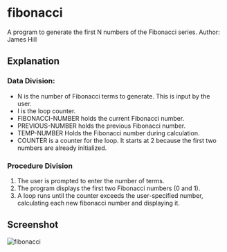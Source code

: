 # fibonacci
A program to generate the first N numbers of the Fibonacci series.
Author: James Hill

## Explanation
### Data Division:
* N is the number of Fibonacci terms to generate. This is input by the user.
* I is the loop counter.
* FIBONACCI-NUMBER holds the current Fibonacci number. 
* PREVIOUS-NUMBER holds the previous Fibonacci number.
* TEMP-NUMBER Holds the Fibonacci number during calculation.
* COUNTER is a counter for the loop. It starts at 2 because the first two numbers are already initialized.

### Procedure Division
1. The user is prompted to enter the number of terms.
2. The program displays the first two Fibonacci numbers (0 and 1).
3. A loop runs until the counter exceeds the user-specified number, calculating each new fibonacci number and displaying it. 

## Screenshot
![fibonacci](https://github.com/user-attachments/assets/5f483f8a-b2eb-482e-8e5d-2ded84c173e1)
